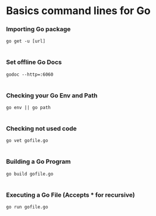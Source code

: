 # Basics command lines for Go

### Importing Go package 
`
go get -u [url]
`
<br/><br/>
### Set offline Go Docs
`
godoc --http=:6060
`
<br/><br/>
### Checking your Go Env and Path
`
go env || go path
`
<br/><br/>
### Checking not used code
`
go vet gofile.go
`
<br/><br/>
### Building a Go Program
`
go build gofile.go
`
<br/><br/>
### Executing a Go File (Accepts * for recursive)
`
go run gofile.go
`